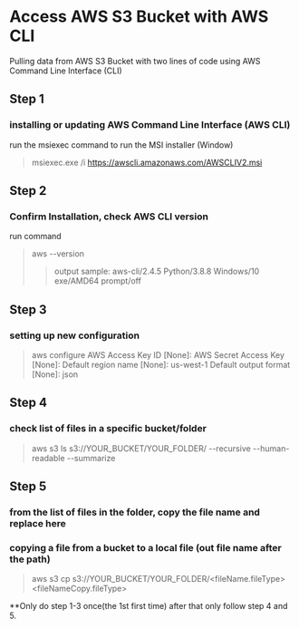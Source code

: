 # Access AWS S3 Bucket with AWS CLI
Pulling data from AWS S3 Bucket with two lines of code using AWS Command Line Interface (CLI)

## Step 1
### installing or updating AWS Command Line Interface (AWS CLI)
run the msiexec command to run the MSI installer (Window)
> msiexec.exe /i https://awscli.amazonaws.com/AWSCLIV2.msi

## Step 2 
### Confirm Installation, check AWS CLI version
run command
> aws --version
>> output sample: aws-cli/2.4.5 Python/3.8.8 Windows/10 exe/AMD64 prompt/off

## Step 3 
### setting up new configuration 
> aws configure
> AWS Access Key ID [None]: <your access key id>
> AWS Secret Access Key [None]: <your secret access key>
> Default region name [None]: us-west-1
> Default output format [None]: json

## Step 4 
### check list of files in a specific bucket/folder
>aws s3 ls s3://YOUR_BUCKET/YOUR_FOLDER/ --recursive --human-readable --summarize

## Step 5 
### from the list of files in the folder, copy the file name and replace here
### copying a file from a bucket to a local file (out file name after the path)
> aws s3 cp s3://YOUR_BUCKET/YOUR_FOLDER/<fileName.fileType> <fileNameCopy.fileType>

**Only do step 1-3 once(the 1st first time) after that only follow step 4 and 5.
